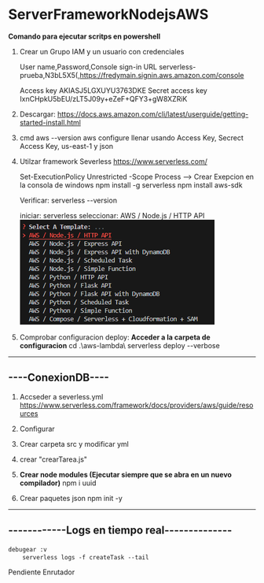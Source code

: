 # ServerFrameworkNodejsAWS

**Comando para ejecutar scritps en powershell**


1. Crear un Grupo IAM y un usuario con credenciales

    User name,Password,Console sign-in URL
    serverless-prueba,N3bL5X5(,https://fredymain.signin.aws.amazon.com/console

    Access key
        AKIASJ5LGXUYU3763DKE
    Secret access key
        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

2. Descargar: https://docs.aws.amazon.com/cli/latest/userguide/getting-started-install.html

3. cmd
    aws --version
    aws configure
    llenar usando Access Key, Secrect Access Key, us-east-1 y json

4. Utilzar framework Severless https://www.serverless.com/

    Set-ExecutionPolicy Unrestricted -Scope Process --> Crear Exepcion en la consola de windows
    npm install -g serverless
    npm install aws-sdk

    Verificar:
        serverless --version

    iniciar:
        serverless
    seleccionar: 
        AWS / Node.js / HTTP API
        ![alt text](image.png)

5. Comprobar configuracion
    deploy:
        **Acceder a la carpeta de configuracion**
            cd .\aws-lambda\ 
            serverless deploy --verbose

------------------
----ConexionDB----
------------------

1. Accseder a severless.yml
    https://www.serverless.com/framework/docs/providers/aws/guide/resources
    
2. Configurar

3. Crear carpeta src y modificar yml

4. crear "crearTarea.js"

5. **Crear node modules (Ejecutar siempre que se abra en un nuevo compilador)**
    npm i uuid

6. Crear paquetes json
    npm init -y
-------------------------------------------------
------------**Logs en tiempo real**--------------
-------------------------------------------------
    debugear :v
        serverless logs -f createTask --tail

Pendiente
    Enrutador
    